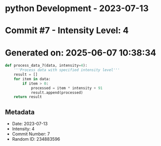 ﻿# python Development - 2023-07-13
# Commit #7 - Intensity Level: 4
# Generated on: 2025-06-07 10:38:34
```python
def process_data_7(data, intensity=4):
    '''Process data with specified intensity level'''
    result = []
    for item in data:
        if item > 0:
            processed = item * intensity + 91
            result.append(processed)
    return result
```
## Metadata
- Date: 2023-07-13
- Intensity: 4
- Commit Number: 7
- Random ID: 234883596
